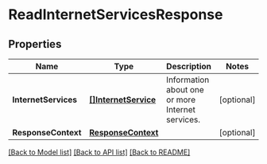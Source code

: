 # ReadInternetServicesResponse

## Properties

Name | Type | Description | Notes
------------ | ------------- | ------------- | -------------
**InternetServices** | [**[]InternetService**](InternetService.md) | Information about one or more Internet services. | [optional] 
**ResponseContext** | [**ResponseContext**](ResponseContext.md) |  | [optional] 

[[Back to Model list]](../README.md#documentation-for-models) [[Back to API list]](../README.md#documentation-for-api-endpoints) [[Back to README]](../README.md)


